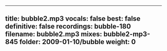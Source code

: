 
---
title: bubble2.mp3
vocals: false
best: false
definitive: false
recordings: bubble-180
filename: bubble2.mp3
mixes: bubble2-mp3-845
folder: 2009-01-10/bubble
weight: 0
---
